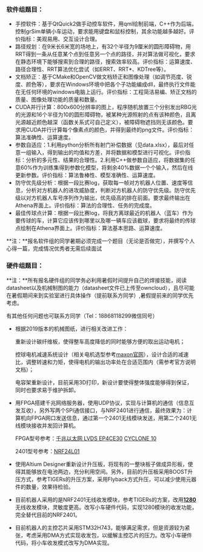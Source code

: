 ### 软件组题目：

- 手控软件：基于QtQuick2做手动控车软件，用qml绘制前端，C++作为后端，控制grSim单辆小车运动，要求能用键盘和鼠标控制，其余功能越多越好。评价指标：美观易用、交互设计合理。
- 路径规划：在9米长6米宽的场地上，有32个半径为9厘米的圆形障碍物，用RRT得到一条从任意某个点到任意另一个点的路径，并对算法做可视化，要求在静态环境下能够搜索到合理的路径，搜索效率较高。评价指标：运算速度、路径合理性、RRT算法优化尝试（如ERRT、RRT*、KDTree等）。
- 文档矫正：基于CMake和OpenCV做文档矫正和图像处理（如调节亮度、锐度、颜色等），要求在Windows环境中把各个子功能编成dll，最终执行文件能在无任何环境的windows电脑上运行。评价指标：工程简洁易编、矫正文档的质量、图像处理功能的质量和数量。
- CUDA并行计算：800x600分辨率的图上，程序随机放置三个分别发出RBG光的光源和16个半径为10的圆形障碍物，被某种光源照射的点有该种颜色，且离光源越近颜色越深（函数关系式可自己定义），被障碍物遮挡则无该颜色。要求用CUDA并行计算每个像素点的颜色，并得到最终的png文件。评价指标：算法准确性、运算速度。
- 参数自适应：1.利用python分析所有射门补偿数据（见data.xlsx），最后对任意一组输入，得到输出的均值和方差，并将数据和模型进行可视化。评价指标：分析的多元性、结果的合理性。2.利用C++做参数自适应，将数据集的任意60%作为训练集得到参数化模型，将剩余40%数据一个个输入，然后在线更新参数。评价指标：算法鲁棒性、模型准确性、运算速度。
- 防守优先级分析：根据一段比赛log，获取每一帧对方机器人位置、速度等信息，分析对方机器人的进攻威胁度，判断对方机器人的防守优先级。防守优先级以对方机器人车号序列作为输出，优先级高的排在前面。要求最终输出在Athena界面上。评价指标：算法的合理性、任务的完成度。
- 最佳传球点计算：根据一段比赛log，将我方离球最近的机器人（蓝车）作为要传球的车，计算它应该传到哪里以及哪一辆车应该截球，要求将最终的传球点绘制在Athena界面上。评价指标：算法基本思路、运算速度。

**注：**报名软件组的同学暑期必须完成一个题目（无论是否做完），并撰写个人心得一篇，完成情况优秀者无需后续面试

### 硬件组题目：
**注：**所有报名硬件组的同学务必利用暑假时间提升自己的焊接技能，阅读datasheet以及机械制图的能力（datasheet文件已上传至owncloud），且尽可能在暑假期间来到实验室进行具体操作（提前联系方同学）,暑假提前来的同学优先考虑。

有其他任何问题也可联系方同学（Tel：18868118299微信同号）

- 根据2019版本的机械图纸，进行相关改进工作：

  重新设计碳纤维板，使得整车高度降低的同时能够方便的取出运动电机；

  控球电机减速系统设计（相关电机选型参考[maxon官网](https://www.maxongroup.com/maxon/view/content/index)），设计合适的减速比，调整转速和力矩，使得电机的输出功率处在合适范围内（需参考官方说明文档）；

  电容架重新设计，目前采用3D打印，新设计要使得整体强度能够得到保证，同时也要求易于维护拆卸。

- 用FPGA搭建千兆网络服务器，使用UDP协议，实现与计算机的通信（信息互发互收），另外写两个SPI通信接口，与NRF2401进行通信，最终效果为：计算机向FPGA网口发送信息，通过第一个2401无线模块发送，用第二个2401无线模块接收并发回计算机。

  FPGA型号参考：[千兆以太网 LVDS EP4CE30](<https://item.taobao.com/item.htm?spm=a230r.1.14.30.4fbe621bJklKmj&id=586385237534&ns=1&abbucket=19#detail>)  [CYCLONE 10 ](<https://item.taobao.com/item.htm?spm=a230r.1.14.89.342479b2NMIxAH&id=579940363067&ns=1&abbucket=19#detail>)

  2401型号参考：[NRF24L01](<https://item.taobao.com/item.htm?spm=a1z09.2.0.0.60632e8d3NB4iV&id=575687004483&_u=g1sfmk31a1b5>)

- 使用Altium Designer重新设计升压板，将现有的一整块板子做成异形板，使得其能够放在电池两边，充分利用空间。另外，目前的升压板采用BOOST升压方式，参考TIGERs的升压方案，采用Flyback方式升压，可以减少使用元器件的数量，效果待检验。

- 目前机器人采用的是NRF2401无线收发模块，参考TIGERs的方案，改用[**1280**](<http://www.nicerf.cn/product_97_200.html>)无线收发模块，灵敏度更高。改写小车硬件代码，实现1280模块的收发功能，完全替代目前的NRF2401。

- 目前机器人的主控芯片采用STM32H743，能够满足需求，但是资源较为紧张，考虑采用DMA方式实现收发包，以缓解主控芯片的压力。改写小车硬件代码，将小车收发模式改写为DMA实现。

